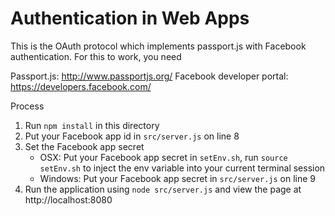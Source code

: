 # Authentication in Web Apps

This is the OAuth protocol which implements passport.js with Facebook authentication.
For this to work, you need

Passport.js: http://www.passportjs.org/
Facebook developer portal: https://developers.facebook.com/

Process
1. Run `npm install` in this directory
2. Put your Facebook app id in `src/server.js` on line 8
3. Set the Facebook app secret
	* OSX: Put your Facebook app secret in `setEnv.sh`, run `source setEnv.sh` to inject the env variable into your current terminal session
	* Windows: Put your Facebook app secret in `src/server.js` on line 9
4. Run the application using `node src/server.js` and view the page at http://localhost:8080
